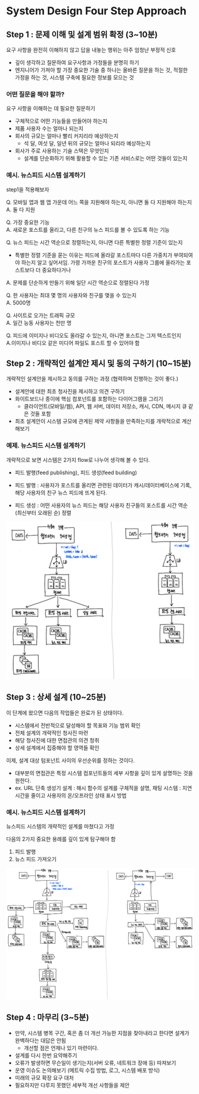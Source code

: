 # System Design Four Step Approach 

## Step 1 : 문제 이해 및 설계 범위 확정 (3~10분)

요구 사항을 완전히 이해하지 않고 답을 내놓는 행위는 아주 엄청난 부정적 신호 
- 깊이 생각하고 질문하여 요구사항과 가정들을 분명히 하기 
- 엔지니어가 가져야 할 가장 중요한 기술 중 하나는 올바른 질문을 하는 것, 적절한 가정을 하는 것, 시스템 구축에 필요한 정보를 모으는 것 

### 어떤 질문을 해야 할까?

요구 사항을 이해하는 데 필요한 질문하기 

- 구체적으로 어떤 기능들을 만들어야 하는지
- 제품 사용자 수는 얼마나 되는지
- 회사의 규모는 얼마나 빨리 커지리라 예상하는지
  - 석 달, 여섯 달, 일년 뒤의 규모는 얼마나 되리라 예상하는지 
- 회사가 주로 사용하는 기술 스택은 무엇인지 
  - 설계를 단순화하기 위해 활용할 수 있는 기존 서비스로는 어떤 것들이 있는지 

### 예시. 뉴스피드 시스템 설계하기  

step1을 적용해보자 

Q. 모바일 앱과 웹 앱 가운데 어느 쪽을 지원해야 하는지, 아니면 둘 다 지원해야 하는지 \
A. 둘 다 지원 

Q. 가장 중요한 기능 \
A. 새로운 포스트를 올리고, 다른 친구의 뉴스 피드를 볼 수 있도록 하는 기능 

Q. 뉴스 피드는 시간 역순으로 정렬하는지, 아니면 다른 특별한 정렬 기준이 있는지
- 특별한 정렬 기준을 묻는 이유는 피드에 올라갈 포스트마다 다른 가중치가 부여되여야 하는지 알고 싶어서임. 가령 가까운 친구의 포스트가 사용자 그룹에 올라가는 포스트보다 더 중요하다거나

A. 문제를 단순하게 만들기 위해 일단 시간 역순으로 정렬된다 가정 

Q. 한 사용자는 최대 몇 명의 사용자와 친구를 맺을 수 있는지\
A. 5000명 

Q. 사이트로 오가는 트래픽 규모 \
A. 일간 능동 사용자는 천만 명 

Q. 피드에 이미지나 비디오도 올라갈 수 있는지, 아니면 포스트는 그저 텍스트인지 \
A.이미지나 비디오 같은 미디어 파일도 포스트 할 수 있어야 함 

## Step 2 : 개략적인 설계안 제시 및 동의 구하기 (10~15분)

개략적인 설계안을 제시하고 동의를 구하는 과정 (협력하며 진행하는 것이 좋다.)

- 설계안에 대한 최초 청사진을 제시하고 의견 구하기 
- 화이트보드나 종이에 핵심 컴포넌트를 포함하는 다이어그램을 그리기 
  - 클라이언트(모바일/웹), API, 웹 서버, 데이터 저장소, 캐시, CDN, 메시지 큐 같은 것들 포함 
- 최초 설계안이 시스템 규모에 관계된 제약 사항들을 만족하는지를 개략적으로 계산해보기 

### 예제. 뉴스피드 시스템 설계하기

개략적으로 보면 시스템은 2가지 flow로 나누어 생각해 볼 수 있다. 
- 피드 발행(feed publishing), 피드 생성(feed building)

- 피드 발행 : 사용자가 포스트를 올리면 관련된 데이터가 캐시/데이터베이스에 기록, 해당 사용자의 친구 뉴스 피드에 뜨게 된다. 
- 피드 생성 : 어떤 사용자의 뉴스 피드는 해당 사용자 친구들의 포스트를 시간 역순(최신부터 오래된 순) 정렬 

![img.png](imgs/img.png)

## Step 3 : 상세 설계 (10~25분)

이 단계에 왔으면 다음의 작업들은 완료가 된 상태이다. 

- 시스템에서 전반적으로 달성해야 할 목표와 기능 범위 확인 
- 전체 설계의 개략적인 청사진 마련 
- 해당 청사진에 대한 면접관의 의견 청취 
- 상세 설계에서 집중해야 할 영역들 확인 

이제, 설계 대상 텀포넌트 사이의 우선순위를 정하는 것이다. 
- 대부분의 면접관은 특정 시스템 컴포넌트들의 세부 사항을 깊이 있게 설명하는 것을 원한다. 
 - ex. URL 단축 생성기 설계 : 해시 함수의 설계를 구체적을 설명, 채팅 시스템 : 지연시간을 줄이고 사용자의 온/오프라인 상태 표시 방법 

### 예시. 뉴스피드 시스템 설계하기 

뉴스피드 시스템의 개략적인 설계를 마쳤다고 가정 

다음의 2가지 중요한 용례를 깊이 있게 탐구해야 함 
1. 피드 발행 
2. 뉴스 피드 가져오기 

![img_1.png](imgs/img_1.png)
 
## Step 4 : 마무리 (3~5분)

- 만약, 시스템 병목 구간, 혹은 좀 더 개선 가능한 지점을 찾아내라고 한다면 설계가 완벽하다는 대답은 안됨 
  - 개선할 점은 언제나 있기 마련이다. 
- 설계를 다시 한번 요약해주기 
- 오류가 발생하면 무슨일이 생기는지(서버 오류, 네트워크 장애 등) 따져보기 
- 운영 이슈도 논의해보기 (메트릭 수집 방법, 로그, 시스템 배포 방식)
- 미래의 규모 확장 요구 대처 
- 필요하지만 다루지 못했던 세부적 개선 사항들을 제안 
